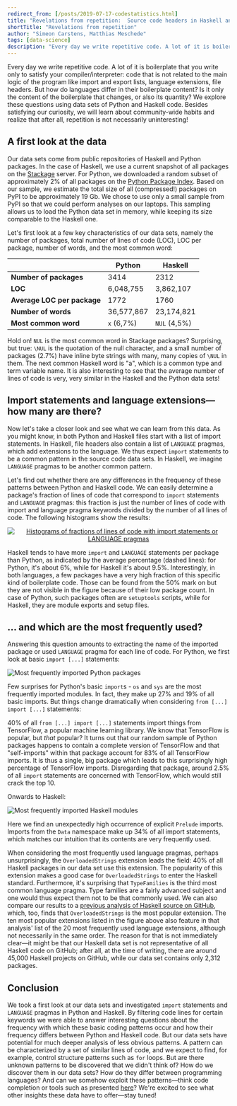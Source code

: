 ```yaml
---
redirect_from: [/posts/2019-07-17-codestatistics.html]
title: "Revelations from repetition:  Source code headers in Haskell and Python"
shortTitle: "Revelations from repetition"
author: "Simeon Carstens, Matthias Meschede"
tags: [data-science]
description: "Every day we write repetitive code. A lot of it is boilerplate that you write only to satisfy your compiler/interpreter. But how do languages differ in their boilerplate content? We explore these questions using data sets of Python and Haskell code."
---
```


Every day we write repetitive code.
A lot of it is boilerplate that you write only to satisfy your compiler/interpreter:
code that is not related to the main logic of the program like import and export lists, language extensions, file headers.
But how do languages differ in their boilerplate content?
Is it only the content of the boilerplate that changes, or also its quantity?
We explore these questions using data sets of Python and Haskell code.
Besides satisfying our curiosity, we will learn about community-wide habits and realize that after all, repetition is not necessarily uninteresting!

## A first look at the data

Our data sets come from public repositories of Haskell and Python packages.
In the case of Haskell, we use a current snapshot of all packages on the [Stackage](http://www.stackage.org) server.
For Python, we downloaded a random subset of approximately 2% of all packages on the [Python Package Index](http://www.pypi.org).
Based on our sample, we estimate the total size of all (compressed!) packages on PyPI to be approximately 19 Gb.
We chose to use only a small sample from PyPI so that we could perform analyses on our laptops.
This sampling allows us to load the Python data set in memory, while keeping its size comparable to the Haskell one.

Let's first look at a few key characteristics of our data sets, namely the number of packages, total number of lines of code (LOC), LOC per package, number of words, and the most common word:

<center>

|                             | Python     | Haskell      |
| --------------------------- | ---------- | ------------ |
| **Number of packages**      | 3414       | 2312         |
| **LOC**                     | 6,048,755  | 3,862,107    |
| **Average LOC per package** | 1772       | 1760         |
| **Number of words**         | 36,577,867 | 23,174,821   |
| **Most common word**        | `x` (6,7%) | `NUL` (4,5%) |

</center>

Hold on! `NUL` is the most common word in Stackage packages? Surprising, but true: `\NUL` is the quotation of the null character, and a small number of packages (2.7%) have inline byte strings with many, many copies of `\NUL` in them.
The next common Haskell word is "a", which is a common type and term variable name.
It is also interesting to see that the average number of lines of code is very, very similar in the Haskell and the Python data sets!

## Import statements and language extensions—how many are there?

Now let's take a closer look and see what we can learn from this data.
As you might know, in both Python and Haskell files start with a list of import statements. In Haskell, file headers also contain a list of `LANGUAGE` pragmas, which add extensions to the language.
We thus expect `import` statements to be a common pattern in the source code data sets.
In Haskell, we imagine `LANGUAGE` pragmas to be another common pattern.

Let's find out whether there are any differences in the frequency of these patterns between Python and Haskell code.
We can easily determine a package's fraction of lines of code that correspond to `import` statements and `LANGUAGE` pragmas:
this fraction is just the number of lines of code with import and language pragma keywords divided by the number of all lines of code.
The following histograms show the results:

<center>

<a href="../img/posts/codestatistics_swearwords.png">
<img title="Histograms of fractions of lines of code with import statements or LANGUAGE pragmas" src="../img/posts/codestatistics_histogram_importfractions_both.png" style="max-width: 100%;max-height: 100%;"/>
</a>

</center>

Haskell tends to have more `import` and `LANGUAGE` statements per package than Python, as indicated by the average percentage (dashed lines):
for Python, it's about 6%, while for Haskell it's about 9.5%.
Interestingly, in both languages, a few packages have a very high fraction of this specific kind of boilerplate code.
Those can be found from the 50% mark on but they are not visible in the figure because of their low package count.
In case of Python, such packages often are `setuptools` scripts, while for Haskell, they are module exports and setup files.

## ... and which are the most frequently used?

Answering this question amounts to extracting the name of the imported package or used `LANGUAGE` pragma for each line of code.
For Python, we first look at basic `import [...]` statements:

<img title="Most frequently imported Python packages" src="../img/posts/codestatistics_py_imports.png" style="max-width: 100%;max-height: 100%;"/>

Few surprises for Python's basic `import`s - `os` and `sys` are the most frequently imported modules.
In fact, they make up 27% and 19% of all basic imports.
But things change dramatically when considering `from [...] import [...]` statements:

40% of all `from [...] import [...]` statements import things from TensorFlow, a popular machine learning library.
We know that TensorFlow is popular, but _that_ popular?
It turns out that our random sample of Python packages happens to contain a complete version of TensorFlow and that "self-imports" within that package account for 83% of all TensorFlow imports.
It is thus a single, big package which leads to this surprisingly high percentage of TensorFlow imports.
Disregarding that package, around 2.5% of all `import` statements are concerned with TensorFlow, which would still crack the top 10.

Onwards to Haskell:

<img title="Most frequently imported Haskell modules" src="../img/posts/codestatistics_hask_boilerplate.png" style="max-width: 100%;max-height: 100%;"/>

Here we find an unexpectedly high occurrence of explicit `Prelude` imports. Imports from the `Data` namespace make up 34% of all import statements, which matches our intuition that its contents are very frequently used.

When considering the most frequently used language pragmas, perhaps unsurprisingly, the `OverloadedStrings` extension leads the field:
40% of all Haskell packages in our data set use this extension.
The popularity of this extension makes a good case for `OverloadedStrings` to enter the Haskell standard.
Furthermore, it's surprising that `TypeFamilies` is the third most common language pragma. Type families are a fairly advanced subject and one would thus expect them not to be that commonly used.
We can also compare our results to a [previous analysis of Haskell source on GitHub](https://gist.github.com/atondwal/ee869b951b5cf9b6653f7deda0b7dbd8), which, too, finds that `OverloadedStrings` is the most popular extension.
The ten most popular extensions listed in the figure above also feature in that analysis' list of the 20 most frequently used language extensions, although not necessarily in the same order.
The reason for that is not immediately clear—it might be that our Haskell data set is not representative of all Haskell code on GitHub; after all, at the time of writing, there are around 45,000 Haskell projects on GitHub, while our data set contains only 2,312 packages.

## Conclusion

We took a first look at our data sets and investigated `import` statements and `LANGUAGE` pragmas in Python and Haskell.
By filtering code lines for certain keywords we were able to answer interesting questions about the frequency with which these basic coding patterns occur and how their frequency differs between Python and Haskell code.
But our data sets have potential for much deeper analysis of less obvious patterns.
A pattern can be characterized by a set of similar lines of code, and we expect to find, for example, control structure patterns such as `for` loops.
But are there unknown patterns to be discovered that we didn't think of?
How do we discover them in our data sets?
How do they differ between programming languages?
And can we somehow exploit these patterns—think code completion or tools such as presented [here](https://github.com/src-d/awesome-machine-learning-on-source-code)?
We're excited to see what other insights these data have to offer—stay tuned!
